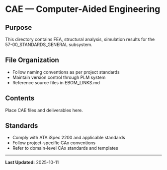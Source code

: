# CAE — Computer-Aided Engineering

## Purpose

This directory contains FEA, structural analysis, simulation results for the 57-00_STANDARDS_GENERAL subsystem.

## File Organization

- Follow naming conventions as per project standards
- Maintain version control through PLM system
- Reference source files in EBOM_LINKS.md

## Contents

Place CAE files and deliverables here.

## Standards

- Comply with ATA iSpec 2200 and applicable standards
- Follow project-specific CAx conventions
- Refer to domain-level CAx standards and templates

---

**Last Updated:** 2025-10-11

